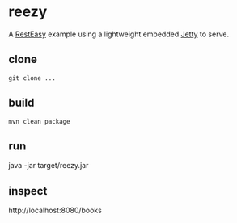 # reezy

A [RestEasy](http://resteasy.jboss.org/) example using a lightweight embedded [Jetty](https://www.eclipse.org/jetty/) to serve.

## clone

    git clone ...
    
## build

    mvn clean package
    
## run

  java -jar target/reezy.jar
  
## inspect

  http://localhost:8080/books
